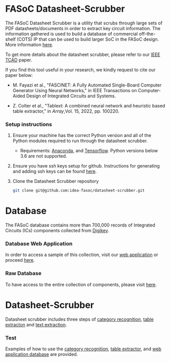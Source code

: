 # FASoC Datasheet-Scrubber

The FASoC Datasheet Scrubber is a utility that scrubs through large sets of PDF datasheets/documents in order to extract key circuit information. The information gathered is used to build a database of commercial off-the-shelf (COTS) IP that can be used to build larger SoC in the FASoC design. More information [here](https://fasoc.engin.umich.edu/datasheet-scrubber).

To get more details about the datasheet scrubber, please refer to our [IEEE TCAD](https://ieeexplore.ieee.org/document/9733041) paper.

If you find this tool useful in your research, we kindly request to cite our paper below:

- M. Fayazi et al., "FASCINET: A Fully Automated Single-Board Computer Generator Using Neural Networks," in IEEE Transactions on Computer-Aided Design of Integrated Circuits and Systems.

- Z. Colter et al., "Tablext: A combined neural network and heuristic based table extractor," in *Array*,Vol. 15, 2022, pp. 100220.

### Setup instructions

1. Ensure your machine has the correct Python version and all of the Python modules required to run through the datasheet scrubber.
    - Requirements: [Anaconda](anaconda.com), and [Tensorflow](https://docs.anaconda.com/free/anaconda/applications/tensorflow/). Python versions below 3.6 are not supported.
    
1. Ensure you have ssh keys setup for github. Instructions for generating and adding ssh keys can be found [here](https://help.github.com/en/articles/generating-a-new-ssh-key-and-adding-it-to-the-ssh-agent).

1. Clone the Datasheet Scrubber repository
    ```bash
    git clone git@github.com:idea-fasoc/datasheet-scrubber.git
    ``` 

# Database

The FASoC database contains more than 700,000 records of Integrated Circuits (ICs) components collected from [Digikey](https://www.digikey.com/products/ics/en). 
### Database Web Application

In order to access a sample of this collection, visit our [web application](https://fasoc.herokuapp.com/) or proceed [here](https://github.com/idea-fasoc/fasoc-webapp).
### Raw Database
To have access to the entire collection of components, please visit [here](https://github.com/idea-fasoc/datasheet-scrubber/tree/master/src/database).

# Datasheet-Scrubber

Datasheet scrubber includes three steps of [category recognition](https://github.com/idea-fasoc/datasheet-scrubber/tree/master/src/category_recognition), [table extracton](https://github.com/idea-fasoc/datasheet-scrubber/tree/master/src/table_extraction) and [text extraction](https://github.com/idea-fasoc/datasheet-scrubber/tree/master/src/text_extraction).
### Test
Examples of how to use the [category recognition](https://github.com/idea-fasoc/datasheet-scrubber/tree/master/tests/category_recognition), [table extractor](https://github.com/idea-fasoc/datasheet-scrubber/tree/master/tests/table_extraction), and [web application database](https://github.com/idea-fasoc/datasheet-scrubber/tree/master/tests/web-app-db) are provided.
